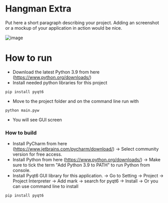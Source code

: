 # Hangman Extra
Put here a short paragraph describing your project. 
Adding an screenshot or a mockup of your application in action would be nice.  

![image](https://user-images.githubusercontent.com/71058334/197948673-fb25bd03-1a80-47d8-9071-e70fc4568cf9.png)
# How to run 
- Download the latest Python 3.9 from here (https://www.python.org/downloads/)
- Install needed python libraries for this project

```
pip install pyqt6
```
- Move to the project folder and on the command line run with
```
python main.pyw
```
- You will see GUI screen


### How to build
- Install PyCharm from here (https://www.jetbrains.com/pycharm/download/)
-> Select community version for free access.
- Install Python from here (https://www.python.org/downloads/)
-> Make sure to tick the term "Add Python 3.9 to PATH" to run Python from console.
- Install Pyqt6 GUI library for this application.
-> Go to Setting -> Project -> Project Interpreter -> Add mark -> search for pyqt6 -> Install
-> Or you can use command line to install
```
pip install pyqt6
```
